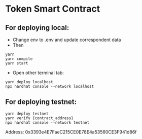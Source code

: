 # Token Smart Contract
## For deploying local:
- Change env to .env and update correspondent data
- Then
```shell
yarn
yarn compile
yarn start
```

- Open other terminal tab:
```shell
yarn deploy localhost
npx hardhat console --network localhost
```

## For deploying testnet:
```shell
yarn deploy testnet
yarn verify {contract_address}
npx hardhat console --network testnet
```

Address: 0x3393e4E7FaeC215CE0E78E4a53560CE3F941d86f